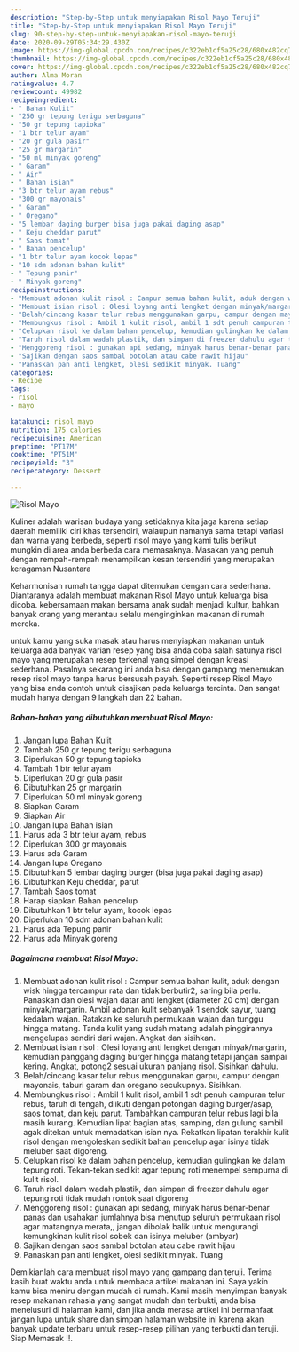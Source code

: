 ```yaml
---
description: "Step-by-Step untuk menyiapakan Risol Mayo Teruji"
title: "Step-by-Step untuk menyiapakan Risol Mayo Teruji"
slug: 90-step-by-step-untuk-menyiapakan-risol-mayo-teruji
date: 2020-09-29T05:34:29.430Z
image: https://img-global.cpcdn.com/recipes/c322eb1cf5a25c28/680x482cq70/risol-mayo-foto-resep-utama.jpg
thumbnail: https://img-global.cpcdn.com/recipes/c322eb1cf5a25c28/680x482cq70/risol-mayo-foto-resep-utama.jpg
cover: https://img-global.cpcdn.com/recipes/c322eb1cf5a25c28/680x482cq70/risol-mayo-foto-resep-utama.jpg
author: Alma Moran
ratingvalue: 4.7
reviewcount: 49982
recipeingredient:
- " Bahan Kulit"
- "250 gr tepung terigu serbaguna"
- "50 gr tepung tapioka"
- "1 btr telur ayam"
- "20 gr gula pasir"
- "25 gr margarin"
- "50 ml minyak goreng"
- " Garam"
- " Air"
- " Bahan isian"
- "3 btr telur ayam rebus"
- "300 gr mayonais"
- " Garam"
- " Oregano"
- "5 lembar daging burger bisa juga pakai daging asap"
- " Keju cheddar parut"
- " Saos tomat"
- " Bahan pencelup"
- "1 btr telur ayam kocok lepas"
- "10 sdm adonan bahan kulit"
- " Tepung panir"
- " Minyak goreng"
recipeinstructions:
- "Membuat adonan kulit risol : Campur semua bahan kulit, aduk dengan wisk hingga tercampur rata dan tidak berbutir2, saring bila perlu. Panaskan dan olesi wajan datar anti lengket (diameter 20 cm) dengan minyak/margarin. Ambil adonan kulit sebanyak 1 sendok sayur, tuang kedalam wajan. Ratakan ke seluruh permukaan wajan dan tunggu hingga matang. Tanda kulit yang sudah matang adalah pinggirannya mengelupas sendiri dari wajan. Angkat dan sisihkan."
- "Membuat isian risol : Olesi loyang anti lengket dengan minyak/margarin, kemudian panggang daging burger hingga matang tetapi jangan sampai kering. Angkat, potong2 sesuai ukuran panjang risol. Sisihkan dahulu."
- "Belah/cincang kasar telur rebus menggunakan garpu, campur dengan mayonais, taburi garam dan oregano secukupnya. Sisihkan."
- "Membungkus risol : Ambil 1 kulit risol, ambil 1 sdt penuh campuran telur rebus, taruh di tengah, diikuti dengan potongan daging burger/asap, saos tomat, dan keju parut. Tambahkan campuran telur rebus lagi bila masih kurang. Kemudian lipat bagian atas, samping, dan gulung sambil agak ditekan untuk memadatkan isian nya. Rekatkan lipatan terakhir kulit risol dengan mengoleskan sedikit bahan pencelup agar isinya tidak meluber saat digoreng."
- "Celupkan risol ke dalam bahan pencelup, kemudian gulingkan ke dalam tepung roti. Tekan-tekan sedikit agar tepung roti menempel sempurna di kulit risol."
- "Taruh risol dalam wadah plastik, dan simpan di freezer dahulu agar tepung roti tidak mudah rontok saat digoreng"
- "Menggoreng risol : gunakan api sedang, minyak harus benar-benar panas dan usahakan jumlahnya bisa menutup seluruh permukaan risol agar matangnya merata,, jangan dibolak balik untuk mengurangi kemungkinan kulit risol sobek dan isinya meluber (ambyar)"
- "Sajikan dengan saos sambal botolan atau cabe rawit hijau"
- "Panaskan pan anti lengket, olesi sedikit minyak. Tuang"
categories:
- Recipe
tags:
- risol
- mayo

katakunci: risol mayo 
nutrition: 175 calories
recipecuisine: American
preptime: "PT17M"
cooktime: "PT51M"
recipeyield: "3"
recipecategory: Dessert

---
```



![Risol Mayo](https://img-global.cpcdn.com/recipes/c322eb1cf5a25c28/680x482cq70/risol-mayo-foto-resep-utama.jpg)

Kuliner adalah warisan budaya yang setidaknya kita jaga karena setiap daerah memiliki ciri khas tersendiri, walaupun namanya sama tetapi variasi dan warna yang berbeda, seperti risol mayo yang kami tulis berikut mungkin di area anda berbeda cara memasaknya. Masakan yang penuh dengan rempah-rempah menampilkan kesan tersendiri yang merupakan keragaman Nusantara

Keharmonisan rumah tangga dapat ditemukan dengan cara sederhana. Diantaranya adalah membuat makanan Risol Mayo untuk keluarga bisa dicoba. kebersamaan makan bersama anak sudah menjadi kultur, bahkan banyak orang yang merantau selalu menginginkan makanan di rumah mereka.



untuk kamu yang suka masak atau harus menyiapkan makanan untuk keluarga ada banyak varian resep yang bisa anda coba salah satunya risol mayo yang merupakan resep terkenal yang simpel dengan kreasi sederhana. Pasalnya sekarang ini anda bisa dengan gampang menemukan resep risol mayo tanpa harus bersusah payah.
Seperti resep Risol Mayo yang bisa anda contoh untuk disajikan pada keluarga tercinta. Dan sangat mudah hanya dengan 9 langkah dan 22 bahan.


<!--inarticleads1-->

##### Bahan-bahan yang dibutuhkan membuat Risol Mayo:

1. Jangan lupa  Bahan Kulit
1. Tambah 250 gr tepung terigu serbaguna
1. Diperlukan 50 gr tepung tapioka
1. Tambah 1 btr telur ayam
1. Diperlukan 20 gr gula pasir
1. Dibutuhkan 25 gr margarin
1. Diperlukan 50 ml minyak goreng
1. Siapkan  Garam
1. Siapkan  Air
1. Jangan lupa  Bahan isian
1. Harus ada 3 btr telur ayam, rebus
1. Diperlukan 300 gr mayonais
1. Harus ada  Garam
1. Jangan lupa  Oregano
1. Dibutuhkan 5 lembar daging burger (bisa juga pakai daging asap)
1. Dibutuhkan  Keju cheddar, parut
1. Tambah  Saos tomat
1. Harap siapkan  Bahan pencelup
1. Dibutuhkan 1 btr telur ayam, kocok lepas
1. Diperlukan 10 sdm adonan bahan kulit
1. Harus ada  Tepung panir
1. Harus ada  Minyak goreng




<!--inarticleads2-->

##### Bagaimana membuat  Risol Mayo:

1. Membuat adonan kulit risol : Campur semua bahan kulit, aduk dengan wisk hingga tercampur rata dan tidak berbutir2, saring bila perlu. Panaskan dan olesi wajan datar anti lengket (diameter 20 cm) dengan minyak/margarin. Ambil adonan kulit sebanyak 1 sendok sayur, tuang kedalam wajan. Ratakan ke seluruh permukaan wajan dan tunggu hingga matang. Tanda kulit yang sudah matang adalah pinggirannya mengelupas sendiri dari wajan. Angkat dan sisihkan.
1. Membuat isian risol : Olesi loyang anti lengket dengan minyak/margarin, kemudian panggang daging burger hingga matang tetapi jangan sampai kering. Angkat, potong2 sesuai ukuran panjang risol. Sisihkan dahulu.
1. Belah/cincang kasar telur rebus menggunakan garpu, campur dengan mayonais, taburi garam dan oregano secukupnya. Sisihkan.
1. Membungkus risol : Ambil 1 kulit risol, ambil 1 sdt penuh campuran telur rebus, taruh di tengah, diikuti dengan potongan daging burger/asap, saos tomat, dan keju parut. Tambahkan campuran telur rebus lagi bila masih kurang. Kemudian lipat bagian atas, samping, dan gulung sambil agak ditekan untuk memadatkan isian nya. Rekatkan lipatan terakhir kulit risol dengan mengoleskan sedikit bahan pencelup agar isinya tidak meluber saat digoreng.
1. Celupkan risol ke dalam bahan pencelup, kemudian gulingkan ke dalam tepung roti. Tekan-tekan sedikit agar tepung roti menempel sempurna di kulit risol.
1. Taruh risol dalam wadah plastik, dan simpan di freezer dahulu agar tepung roti tidak mudah rontok saat digoreng
1. Menggoreng risol : gunakan api sedang, minyak harus benar-benar panas dan usahakan jumlahnya bisa menutup seluruh permukaan risol agar matangnya merata,, jangan dibolak balik untuk mengurangi kemungkinan kulit risol sobek dan isinya meluber (ambyar)
1. Sajikan dengan saos sambal botolan atau cabe rawit hijau
1. Panaskan pan anti lengket, olesi sedikit minyak. Tuang




Demikianlah cara membuat risol mayo yang gampang dan teruji. Terima kasih buat waktu anda untuk membaca artikel makanan ini. Saya yakin kamu bisa meniru dengan mudah di rumah. Kami masih menyimpan banyak resep makanan rahasia yang sangat mudah dan terbukti, anda bisa menelusuri di halaman kami, dan jika anda merasa artikel ini bermanfaat jangan lupa untuk share dan simpan halaman website ini karena akan banyak update terbaru untuk resep-resep pilihan yang terbukti dan teruji. Siap Memasak !!. 
